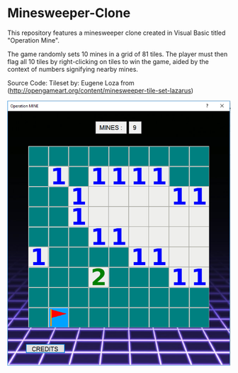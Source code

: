 # Minesweeper-Clone

This repository features a minesweeper clone created in Visual Basic titled "Operation Mine".

The game randomly sets 10 mines in a grid of 81 tiles. The player must then flag all 10 tiles by right-clicking on tiles to win the game,  aided by the context of numbers signifying nearby mines.

Source Code: 
Tileset by: Eugene Loza from (http://opengameart.org/content/minesweeper-tile-set-lazarus)

![screenshot](https://github.com/Abdallah-Aburezeq/Minesweeper-Clone/blob/master/Screenshots/minesweeper_github.PNG)
